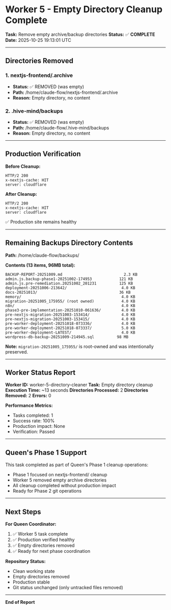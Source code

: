 # Worker 5 - Empty Directory Cleanup Complete

**Task:** Remove empty archive/backup directories
**Status:** ✅ **COMPLETE**
**Date:** 2025-10-25 19:13:01 UTC

---

## Directories Removed

### 1. nextjs-frontend/.archive
- **Status:** ✅ REMOVED (was empty)
- **Path:** /home/claude-flow/nextjs-frontend/.archive
- **Reason:** Empty directory, no content

### 2. .hive-mind/backups
- **Status:** ✅ REMOVED (was empty)
- **Path:** /home/claude-flow/.hive-mind/backups
- **Reason:** Empty directory, no content

---

## Production Verification

**Before Cleanup:**
```
HTTP/2 200
x-nextjs-cache: HIT
server: cloudflare
```

**After Cleanup:**
```
HTTP/2 200
x-nextjs-cache: HIT
server: cloudflare
```

✅ Production site remains healthy

---

## Remaining Backups Directory Contents

**Path:** /home/claude-flow/backups/

**Contents (13 items, 96MB total):**
```
BACKUP-REPORT-20251009.md                           2.3 KB
admin.js.backup-phase1-20251002-174953            121 KB
admin.js.pre-remediation.20251002_201231          125 KB
deployment-20251006-213642/                        4.0 KB
docs-20251013/                                    36 KB
memory/                                            4.0 KB
migration-20251005_175955/ (root owned)            4.0 KB
n8n/                                               4.0 KB
phase3-pre-implementation-20251010-061636/         4.0 KB
pre-nextjs-migration-20251003-153414/              4.0 KB
pre-nextjs-migration-20251003-153415/              4.0 KB
pre-worker-deployment-20251018-073336/             4.0 KB
pre-worker-deployment-20251018-073337/             5.0 KB
pre-worker-deployment-LATEST/                      4.0 KB
wordpress-db-backup-20251009-214945.sql          98 MB
```

**Note:** `migration-20251005_175955/` is root-owned and was intentionally preserved.

---

## Worker Status Report

**Worker ID:** worker-5-directory-cleaner
**Task:** Empty directory cleanup
**Execution Time:** ~13 seconds
**Directories Processed:** 2
**Directories Removed:** 2
**Errors:** 0

**Performance Metrics:**
- Tasks completed: 1
- Success rate: 100%
- Production impact: None
- Verification: Passed

---

## Queen's Phase 1 Support

This task completed as part of Queen's Phase 1 cleanup operations:
- Phase 1 focused on nextjs-frontend/ cleanup
- Worker 5 removed empty archive directories
- All cleanup completed without production impact
- Ready for Phase 2 git operations

---

## Next Steps

**For Queen Coordinator:**
1. ✅ Worker 5 task complete
2. ✅ Production verified healthy
3. ✅ Empty directories removed
4. ✅ Ready for next phase coordination

**Repository Status:**
- Clean working state
- Empty directories removed
- Production stable
- Git status unchanged (only untracked files removed)

---

**End of Report**
